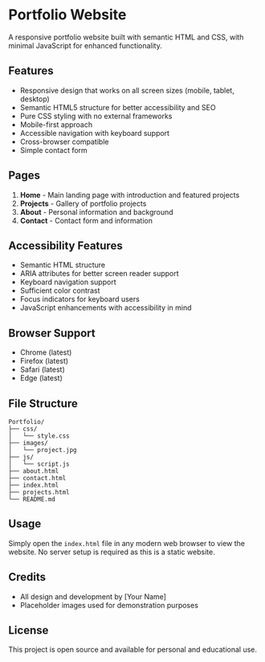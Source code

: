 # Portfolio Website

A responsive portfolio website built with semantic HTML and CSS, with minimal JavaScript for enhanced functionality.

## Features

- Responsive design that works on all screen sizes (mobile, tablet, desktop)
- Semantic HTML5 structure for better accessibility and SEO
- Pure CSS styling with no external frameworks
- Mobile-first approach
- Accessible navigation with keyboard support
- Cross-browser compatible
- Simple contact form

## Pages

1. **Home** - Main landing page with introduction and featured projects
2. **Projects** - Gallery of portfolio projects
3. **About** - Personal information and background
4. **Contact** - Contact form and information

## Accessibility Features

- Semantic HTML structure
- ARIA attributes for better screen reader support
- Keyboard navigation support
- Sufficient color contrast
- Focus indicators for keyboard users
- JavaScript enhancements with accessibility in mind

## Browser Support

- Chrome (latest)
- Firefox (latest)
- Safari (latest)
- Edge (latest)

## File Structure

```
Portfolio/
├── css/
│   └── style.css
├── images/
│   └── project.jpg
├── js/
│   └── script.js
├── about.html
├── contact.html
├── index.html
├── projects.html
└── README.md
```

## Usage

Simply open the `index.html` file in any modern web browser to view the website. No server setup is required as this is a static website.

## Credits

- All design and development by [Your Name]
- Placeholder images used for demonstration purposes

## License

This project is open source and available for personal and educational use. 